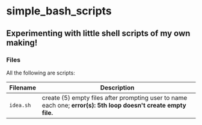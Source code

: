 # simple_bash_scripts

## Experimenting with little shell scripts of my own making!

### Files
All the following are scripts:

| Filename | Description |
| -------- | ----------- |
| `idea.sh` | create (5) empty files after prompting user to name each one; **error(s): 5th loop doesn't create empty file.** |
